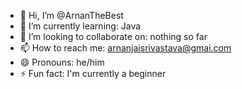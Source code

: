 - 👋 Hi, I’m @ArnanTheBest
- 🌱 I’m currently learning: Java
- 💞️ I’m looking to collaborate on: nothing so far 
- 📫 How to reach me: arnanjaisrivastava@gmai.com
- 😄 Pronouns: he/him
- ⚡ Fun fact: I'm currently a beginner
